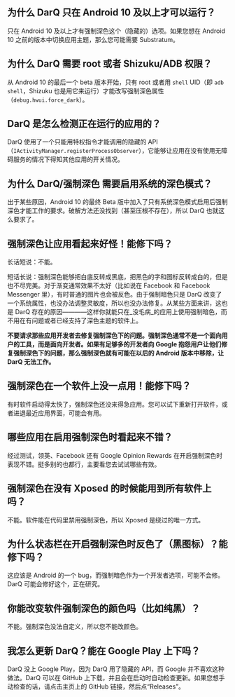 ## 为什么 DarQ 只在 Android 10 及以上才可以运行？
只在 Android 10 及以上才有强制深色这个（隐藏的）选项。如果您想在 Android 10 之前的版本中切换应用主题，那么您可能需要 Substratum。

## 为什么 DarQ 需要 root 或者 Shizuku/ADB 权限？
从 Android 10 的最后一个 beta 版本开始，只有 root 或者用 `shell` UID（即 `adb shell`，Shizuku 也是用它来运行）才能改写强制深色属性（`debug.hwui.force_dark`）。

## DarQ 是怎么检测正在运行的应用的？
DarQ 使用了一个只能用特权指令才能调用的隐藏的 API（`IActivityManager.registerProcessObserver`），它能够让应用在没有使用无障碍服务的情况下得知其他应用的开关情况。

## 为什么 DarQ/强制深色 需要启用系统的深色模式？
出于某些原因，Android 10 的最终 Beta 版中加入了只有系统深色模式启用后强制深色才能工作的要求。破解方法还没找到（甚至压根不存在），所以 DarQ 也就这么要求了。

## 强制深色让应用看起来好怪！能修下吗？
长话短说：不能。

短话长说：强制深色能够把白底反转成黑底，把黑色的字和图标反转成白的，但是也不尽完美。对于渐变通常效果不太好（比如说在 Facebook 和 Facebook Messenger 里），有时普通的图片也会被反色。由于强制暗色只是 DarQ 改变了一个系统属性，也没办法调整灵敏度，所以也没办法修复。从某些方面来讲，这也是 DarQ 存在的原因————这样你就能只在_没毛病_的应用上使用强制暗色，而不用在有问题或者已经支持了深色主题的软件上。

**不要请求那些应用开发者去修复强制深色下的问题。强制深色通常不是一个面向用户的工具，而是面向开发者。如果有足够多的开发者向 Google 抱怨用户让他们修复强制深色下的问题，那么强制深色就有可能在以后的 Android 版本中移除，让 DarQ 无法工作。**

## 强制深色在一个软件上没一点用！能修下吗？
有时软件启动得太快了，强制深色还没来得急应用。您可以试下重新打开软件，或者进退最近应用界面，可能会有用。

## 哪些应用在启用强制深色时看起来不错？
经过测试，领英、Facebook 还有 Google Opinion Rewards 在开启强制深色时表现不错。挺多别的也都行，主要看您去试试哪些有效。

## 强制深色在没有 Xposed 的时候能用到所有软件上吗？
不能。软件能在代码里禁用强制深色，所以 Xposed 是绕过的唯一方式。

## 为什么状态栏在开启强制深色时反色了（黑图标）？能修下吗？
这应该是 Android 的一个 bug，而强制暗色作为一个开发者选项，可能不会修。DarQ 可能会修好这个，正在研究。

## 你能改变软件强制深色的颜色吗（比如纯黑）？
不能。强制深色没法自定义，所以您不能改颜色。

## 我怎么更新 DarQ？能在 Google Play 上下吗？
DarQ 没上 Google Play，因为 DarQ 用了隐藏的 API，而 Google 并不喜欢这种做法。DarQ 可以在 GitHub 上下载，并且会在启动时自动检查更新。如果您想手动检查的话，请点击主页上的 GitHub 链接，然后点“Releases”。